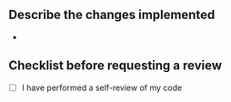 ## Describe the changes implemented
-
[comment]: <> (e.g. feature: Implemented A, error: Fixed B, chore: Updated C etc.)

## Checklist before requesting a review
- [ ] I have performed a self-review of my code
